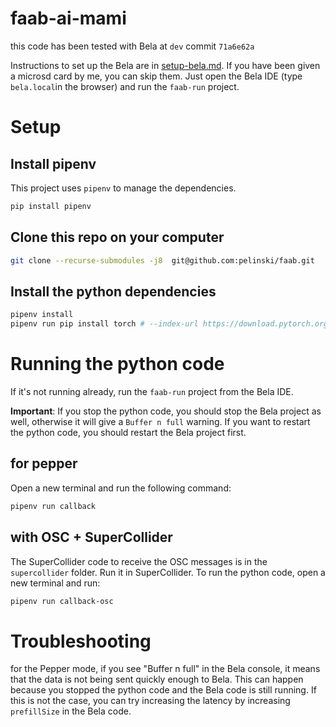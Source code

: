 # faab-ai-mami

this code has been tested with Bela at `dev` commit `71a6e62a`

Instructions to set up the Bela are in [setup-bela.md](setup-bela.md). If you have been given a microsd card by me, you can skip them. Just open the Bela IDE (type `bela.local`in the browser) and run the `faab-run` project.

# Setup

## Install pipenv

This project uses `pipenv` to manage the dependencies.

```bash
pip install pipenv
```

## Clone this repo on your computer

```bash
git clone --recurse-submodules -j8  git@github.com:pelinski/faab.git
```

## Install the python dependencies

```bash
pipenv install
pipenv run pip install torch # --index-url https://download.pytorch.org/whl/cu117 # for g15
```

# Running the python code

If it's not running already, run the `faab-run` project from the Bela IDE.

**Important**: If you stop the python code, you should stop the Bela project as well, otherwise it will give a `Buffer n full` warning. If you want to restart the python code, you should restart the Bela project first.

## for pepper

Open a new terminal and run the following command:

```bash
pipenv run callback
```

## with OSC + SuperCollider

The SuperCollider code to receive the OSC messages is in the `supercollider` folder. Run it in SuperCollider.
To run the python code, open a new terminal and run:

```bash
pipenv run callback-osc
```

# Troubleshooting

for the Pepper mode, if you see "Buffer n full" in the Bela console, it means that the data is not being sent quickly enough to Bela. This can happen because you stopped the python code and the Bela code is still running. If this is not the case, you can try increasing the latency by increasing `prefillSize` in the Bela code.
